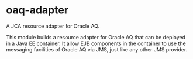 oaq-adapter
===========

A JCA resource adapter for Oracle AQ.

This module builds a resource adapter for Oracle AQ that can be deployed
in a Java EE container.  It allow EJB components in the container to use
the messaging facilities of Oracle AQ via JMS, just like any other JMS
provider.
